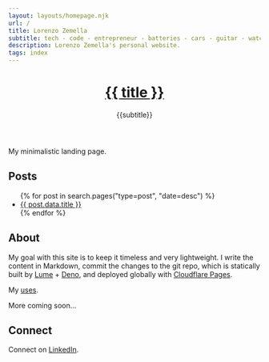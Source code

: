 ```yaml
---
layout: layouts/homepage.njk
url: /
title: Lorenzo Zemella
subtitle: tech - code - entrepreneur - batteries - cars - guitar - watches
description: Lorenzo Zemella's personal website.
tags: index
---
```


<header>

<h1><a href="/" class="text-inherit no-underline">{{ title }}</a></h1>

<p class="text-stone-500">{{subtitle}}</p>

</header>

<section>

My minimalistic landing page. 

</section><section>

## Posts

<ul class="pt-4">
{% for post in search.pages("type=post", "date=desc") %}
  <li>
      <a href="{{post.data.url}}">{{ post.data.title }}</a>
  </li>
{% endfor %}
</ul>

</section><section>

## About

My goal with this site is to keep it timeless and very lightweight. I write the content in Markdown, commit the changes to the git repo, which is statically built by [Lume](https://lume.land/) + [Deno](https://deno.land/), and deployed globally with [Cloudflare Pages](https://pages.cloudflare.com/). 

My [uses](/uses). 

More coming soon... 

</section><section>

## Connect

Connect on [LinkedIn]({{author.x.social.linkedin}}). 

</section>